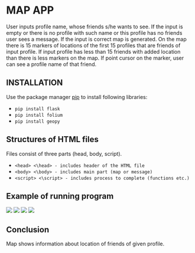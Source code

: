 # MAP APP
User inputs profile name, whose friends s/he wants to see. If the input is empty or there is no profile with such name or this profile has no friends user sees a message. If the input is correct map is generated. On the map there is 15 markers of locations of the first 15 profiles that are friends of input profile. If input profile has less than 15 friends with added location than there is less markers on the map. If point cursor on the marker, user can see a profile name of that friend.

## INSTALLATION
Use the package manager [pip](https://pip.pypa.io/en/stable/) to install following libraries:
- `pip install flask`
- `pip install folium`
- `pip install geopy`

## Structures of HTML files
Files consist of three parts (head, body, script).
- `<head> <\head> - includes header of the HTML file`
- `<body> <\body> - includes main part (map or message)`
- `<script> <\script> - includes process to complete (functions etc.)`

## Example of running program
![](1.png)
![](2.png)
![](3.png)
![](4.png)

## Conclusion
Map shows information about location of friends of given profile.
